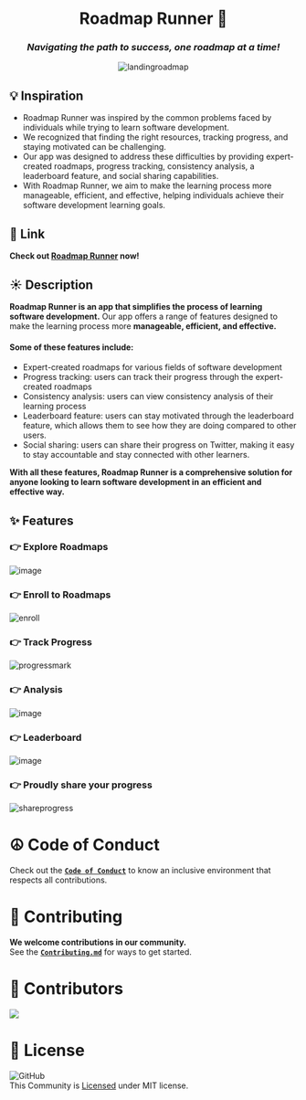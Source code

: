 <div align="center">
<h1>Roadmap Runner 🚀</h1>
<h3><em>Navigating the path to success, one roadmap at a time!</em></h3>
<p><img src="https://user-images.githubusercontent.com/80971056/212525715-2b72261a-fbda-443b-b04f-29fa3269b32e.gif" alt="landingroadmap"></p>
</div>

## **💡 Inspiration**

+ Roadmap Runner was inspired by the common problems faced by individuals while trying to learn software development. 
+ We recognized that finding the right resources, tracking progress, and staying motivated can be challenging. 
+ Our app was designed to address these difficulties by providing expert-created roadmaps, progress tracking, consistency analysis, a leaderboard feature, and social sharing capabilities. 
+ With Roadmap Runner, we aim to make the learning process more manageable, efficient, and effective, helping individuals achieve their software development learning goals.

## 🔗 Link
**Check out [Roadmap Runner]() now!**

## **☀️ Description**

**Roadmap Runner is an app that simplifies the process of learning software development.** Our app offers a range of features designed to make the learning process more **manageable, efficient, and effective.** <br>
#### Some of these features include:

- Expert-created roadmaps for various fields of software development
- Progress tracking: users can track their progress through the expert-created roadmaps
- Consistency analysis: users can view consistency analysis of their learning process
- Leaderboard feature: users can stay motivated through the leaderboard feature, which allows them to see how they are doing compared to other users.
- Social sharing: users can share their progress on Twitter, making it easy to stay accountable and stay connected with other learners.

**With all these features, Roadmap Runner is a comprehensive solution for anyone looking to learn software development in an efficient and effective way.**

## ✨ Features 
### 👉 Explore Roadmaps
![image](https://user-images.githubusercontent.com/80971056/212525793-7ed13a02-6c4b-47c3-98c5-8d38d6a14b19.png)

### 👉 Enroll to Roadmaps
![enroll](https://user-images.githubusercontent.com/80971056/212525886-17fbe4ac-5a50-4710-9559-f0bde80575a1.gif)

### 👉 Track Progress
![progressmark](https://user-images.githubusercontent.com/80971056/212525915-980ed75c-6b27-4eb3-9b9e-48a490924c26.gif)

### 👉 Analysis
![image](https://user-images.githubusercontent.com/80971056/212525832-56c72092-1e5b-40ee-89d1-a0e6fecbaded.png)

### 👉 Leaderboard
![image](https://user-images.githubusercontent.com/80971056/212525839-3f3eadd9-7e0d-4f1d-a9b0-4a6970eabe9b.png)

### 👉 Proudly share your progress
![shareprogress](https://user-images.githubusercontent.com/80971056/212525920-e68493da-88b8-4b7f-b9ed-fc62e5599a60.gif)


# ☮️ Code of Conduct

Check out the [**`Code of Conduct`**](https://github.com/siddhigate/roadmap-runner/blob/main/CODE_OF_CONDUCT.md) to know an inclusive environment that respects all contributions.

# 🤝 Contributing

**We welcome contributions in our community.**<br>
See the [**`Contributing.md`**](https://github.com/siddhigate/roadmap-runner/blob/main/CONTRIBUTING.md) for ways to get started.

# 🙌 Contributors
<a href="https://github.com/WeMakeDevs/roadmap-runner/graphs/contributors">
  <img src="https://contrib.rocks/image?repo=WeMakeDevs/roadmap-runner" />
</a>


# 📜 License
![GitHub](https://img.shields.io/github/license/WeMakeDevs/roadmap-runner) <br>
This Community is <a href="https://github.com/siddhigate/roadmap-runner/blob/main/LICENSE">Licensed</a> under MIT license. 


